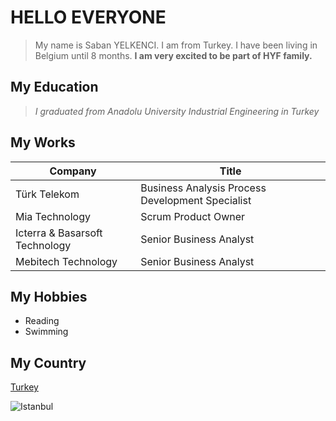 # HELLO EVERYONE

>My name is Saban YELKENCI. I am from Turkey. I have been living in Belgium until 8 months. **I am very excited to be part of HYF family.**

## My Education

>_I graduated from Anadolu University Industrial Engineering  in Turkey_

## My Works

Company     | Title  
------------|------    
Türk Telekom | Business Analysis Process Development Specialist
Mia Technology| Scrum Product Owner
Icterra & Basarsoft Technology  | Senior Business Analyst
Mebitech Technology |Senior Business Analyst


## My Hobbies
* Reading
* Swimming

## My Country

[Turkey](https://www.google.com/maps/@43.1631335,39.0240558,4.63z?hl=tr)

![Istanbul](https://i2.milimaj.com/i/milliyet/75/750x0/5f23b73055427f18284d9e9a)
